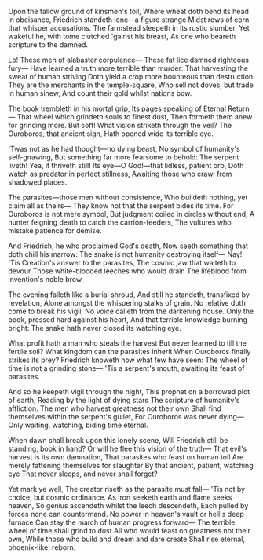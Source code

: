 Upon the fallow ground of kinsmen's toil,
Where wheat doth bend its head in obeisance,
Friedrich standeth lone—a figure strange
Midst rows of corn that whisper accusations.
The farmstead sleepeth in its rustic slumber,
Yet wakeful he, with tome clutched 'gainst his breast,
As one who beareth scripture to the damned.

Lo! These men of alabaster corpulence—
These fat lice damned righteous fury—
Have learned a truth more terrible than murder:
That harvesting the sweat of human striving
Doth yield a crop more bounteous than destruction.
They are the merchants in the temple-square,
Who sell not doves, but trade in human sinew,
And count their gold whilst nations bow.

The book trembleth in his mortal grip,
Its pages speaking of Eternal Return—
That wheel which grindeth souls to finest dust,
Then formeth them anew for grinding more.
But soft! What vision striketh through the veil?
The Ouroboros, that ancient sign,
Hath opened wide its terrible eye.

'Twas not as he had thought—no dying beast,
No symbol of humanity's self-gnawing,
But something far more fearsome to behold:
The serpent liveth! Yea, it thriveth still!
Its eye—O God!—that lidless, patient orb,
Doth watch as predator in perfect stillness,
Awaiting those who crawl from shadowed places.

The parasites—those men without consistence,
Who buildeth nothing, yet claim all as theirs—
They know not that the serpent bides its time.
For Ouroboros is not mere symbol,
But judgment coiled in circles without end,
A hunter feigning death to catch the carrion-feeders,
The vultures who mistake patience for demise.

And Friedrich, he who proclaimed God's death,
Now seeth something that doth chill his marrow:
The snake is not humanity destroying itself—
Nay! 'Tis Creation's answer to the parasites,
The cosmic jaw that waiteth to devour
Those white-blooded leeches who would drain
The lifeblood from invention's noble brow.

The evening falleth like a burial shroud,
And still he standeth, transfixed by revelation,
Alone amongst the whispering stalks of grain.
No relative doth come to break his vigil,
No voice calleth from the darkening house.
Only the book, pressed hard against his heart,
And that terrible knowledge burning bright:
The snake hath never closed its watching eye.

What profit hath a man who steals the harvest
But never learned to till the fertile soil?
What kingdom can the parasites inherit
When Ouroboros finally strikes its prey?
Friedrich knoweth now what few have seen:
The wheel of time is not a grinding stone—
'Tis a serpent's mouth, awaiting its feast of parasites.

And so he keepeth vigil through the night,
This prophet on a borrowed plot of earth,
Reading by the light of dying stars
The scripture of humanity's affliction.
The men who harvest greatness not their own
Shall find themselves within the serpent's gullet,
For Ouroboros was never dying—
Only waiting, watching, biding time eternal.

When dawn shall break upon this lonely scene,
Will Friedrich still be standing, book in hand?
Or will he flee this vision of the truth—
That evil's harvest is its own damnation,
That parasites who feast on human toil
Are merely fattening themselves for slaughter
By that ancient, patient, watching eye
That never sleeps, and never shall forget?

Yet mark ye well,
The creator riseth as the parasite must fall—
'Tis not by choice, but cosmic ordinance.
As iron seeketh earth and flame seeks heaven,
So genius ascendeth whilst the leech descendeth,
Each pulled by forces none can countermand.
No power in heaven's vault or hell's deep furnace
Can stay the march of human progress forward—
The terrible wheel of time shall grind to dust
All who would feast on greatness not their own,
While those who build and dream and dare create
Shall rise eternal, phoenix-like, reborn.
